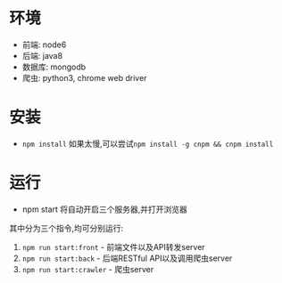 # 环境
- 前端: node6
- 后端: java8
- 数据库: mongodb
- 爬虫: python3, chrome web driver

# 安装
- `npm install`
  如果太慢,可以尝试`npm install -g cnpm && cnpm install`

# 运行
- npm start 将自动开启三个服务器,并打开浏览器

其中分为三个指令,均可分别运行:
1. `npm run start:front` - 前端文件以及API转发server
2. `npm run start:back` - 后端RESTful API以及调用爬虫server
3. `npm run start:crawler` - 爬虫server